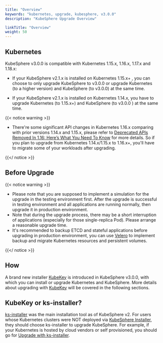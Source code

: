 ```yaml
---
title: "Overview"
keywords: "kubernetes, upgrade, kubesphere, v3.0.0"
description: "KubeSphere Upgrade Overview"

linkTitle: "Overview"
weight: 50
---
```


## Kubernetes

KubeSphere v3.0.0 is compatible with Kubernetes 1.15.x, 1.16.x, 1.17.x and 1.18.x:

- If your KubeSphere v2.1.x is installed on Kubernetes 1.15.x+ , you can choose to only upgrade KubeSphere to v3.0.0 or upgrade Kubernetes (to a higher version) and  KubeSphere (to v3.0.0) at the same time.

- If your KubeSphere v2.1.x is installed on Kubernetes 1.14.x, you have to upgrade Kubernetes (to 1.15.x+) and KubeSphere (to v3.0.0 ) at the same time.

{{< notice warning >}}
- There're some significant API changes in Kubernetes 1.16.x comparing with prior versions 1.14.x and 1.15.x,  please refer to [Deprecated APIs Removed In 1.16: Here’s What You Need To Know](https://kubernetes.io/blog/2019/07/18/api-deprecations-in-1-16/) for more details. So if you plan to upgrade from Kubernetes 1.14.x/1.15.x to 1.16.x+, you'll have to migrate some of your workloads after upgrading.

{{</ notice >}}

## Before Upgrade

{{< notice warning >}}
- Please note that you are supposed to implement a simulation for the upgrade in the testing environment first. After the upgrade is successful in testing environment and all applications are running normally, then upgrade it in production environment.
- Note that during the upgrade process, there may be a short interruption of applications (especially for those single-replica Pod). Please arrange a reasonable upgrade time.
- It's recommended to backup ETCD and stateful applications before upgrading in production environment, you can use [Velero](https://velero.io/) to implement backup and migrate Kubernetes resources and persistent volumes.

{{</ notice >}}

## How

A brand new installer [KubeKey](https://github.com/kubesphere/kubekey) is introduced in KubeSphere v3.0.0, with which you can install or upgrade Kubernetes and KubeSphere. More details about upgrading with [KubeKey](https://github.com/kubesphere/kubekey) will be covered in the following sections.

## KubeKey or ks-installer?

[ks-installer](https://github.com/kubesphere/ks-installer/tree/master) was the main installation tool as of KubeSphere v2. For users whose Kubernetes clusters were NOT deployed via [KubeSphere Installer](https://v2-1.docs.kubesphere.io/docs/installation/all-in-one/#step-2-download-installer-package), they should choose ks-installer to upgrade KubeSphere. For example, if your Kubernetes is hosted by cloud vendors or self provisioned, you should go for [Upgrade with ks-installer](../upgrade-with-ks-installer).
